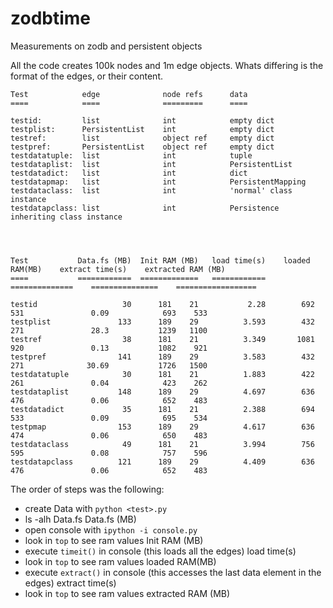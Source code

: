 zodbtime
========

Measurements on zodb and persistent objects

All the code creates 100k nodes and 1m edge objects. Whats differing is the format of the edges, or their content.

    Test            edge              node refs      data
    ====            ====              =========      ====

    testid:         list              int            empty dict
    testplist:      PersistentList    int            empty dict
    testref:        list              object ref     empty dict
    testpref:       PersistentList    object ref     empty dict
    testdatatuple:  list              int            tuple 
    testdataplist:  list              int            PersistentList 
    testdatadict:   list              int            dict 
    testdatapmap:   list              int            PersistentMapping
    testdataclass:  list              int            'normal' class instance
    testdatapclass: list              int            Persistence inheriting class instance




    Test           Data.fs (MB)  Init RAM (MB)   load time(s)    loaded RAM(MB)    extract time(s)    extracted RAM (MB)    
    ====           ============  =============   ============    ==============    ===============    ==================

    testid                   30      181    21           2.28        692    531               0.09            693    533
    testplist               133      189    29          3.593        432    271               28.3           1239   1100
    testref                  38      181    21          3.349       1081    920               0.13           1082    921
    testpref                141      189    29          3.583        432    271              30.69           1726   1500
    testdatatuple            30      181    21          1.883        422    261               0.04            423    262
    testdataplist           148      189    29          4.697        636    476               0.06            652    483
    testdatadict             35      181    21          2.388        694    533               0.09            695    534
    testpmap                153      189    29          4.617        636    474               0.06            650    483
    testdataclass            49      181    21          3.994        756    595               0.08            757    596
    testdatapclass          121      189    29          4.409        636    476               0.06            652    483


The order of steps was the following:

- create Data with `python <test>.py`
- ls -alh Data.fs                                                                     Data.fs (MB)
- open console with `ipython -i console.py`      
- look in `top` to see ram values                                                     Init RAM (MB)
- execute `timeit()` in console (this loads all the edges)                            load time(s)
- look in `top` to see ram values                                                     loaded RAM(MB)
- execute `extract()` in console (this accesses the last data element in the edges)   extract time(s)
- look in `top` to see ram values                                                     extracted RAM (MB)
